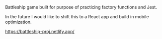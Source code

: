 Battleship game built for purpose of practicing factory functions and Jest.

In the future I would like to shift this to a React app and build in mobile optimization.

https://battleship-proj.netlify.app/
